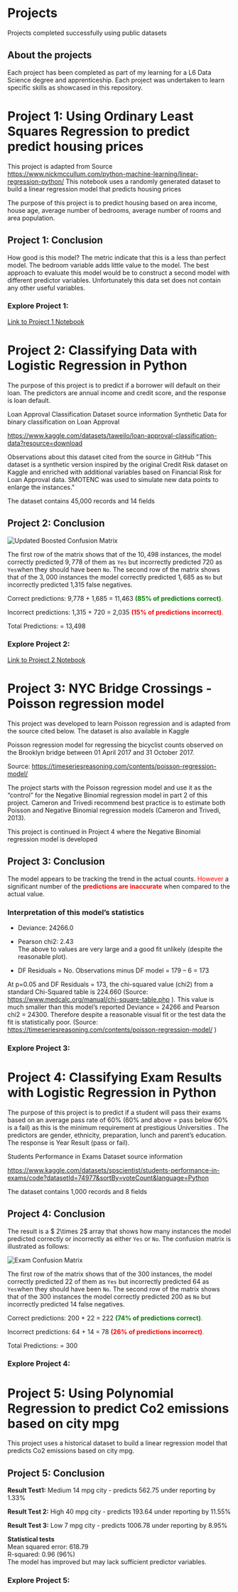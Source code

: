 # Projects
Projects completed successfully using public datasets 

## About the projects
Each project has been completed as part of my learning for a L6 Data Science degree and apprenticeship. Each project was undertaken to learn specific skills as showcased in this repository. 

# Project 1: Using Ordinary Least Squares Regression to predict predict housing prices

This project is adapted from Source https://www.nickmccullum.com/python-machine-learning/linear-regression-python/
This notebook uses a randomly generated dataset to build a linear regression model that predicts housing prices

The purpose of this project is to predict housing based on area income, house age, average number of bedrooms, average number of rooms and area population.

## Project 1: Conclusion
How good is this model? The metric indicate that this is a less than perfect model. The bedroom variable adds little value to the model. The best approach to evaluate this model would be to construct a second model with different predictor variables. Unfortunately this data set does not contain any other useful variables.

### Explore Project 1: 
[Link to Project 1 Notebook](https://github.com/andrewcollodel/Projects/blob/main/01%20House_prices_OLS_Project.ipynb)


# Project 2: Classifying Data with Logistic Regression in Python

The purpose of this project is to predict if a borrower will default on their loan. The predictors are annual income and credit score, and the response is loan default.

Loan Approval Classification Dataset source information Synthetic Data for binary classification on Loan Approval

https://www.kaggle.com/datasets/taweilo/loan-approval-classification-data?resource=download

Observations about this dataset cited from the source in GitHub "This dataset is a synthetic version inspired by the original Credit Risk dataset on Kaggle and enriched with additional variables based on Financial Risk for Loan Approval data. SMOTENC was used to simulate new data points to enlarge the instances."

The dataset contains 45,000 records and 14 fields

## Project 2: Conclusion

![Updated Boosted Confusion Matrix](https://github.com/user-attachments/assets/ec6fe5bb-b066-4b39-8d91-869db4bdbe29)

The first row of the matrix shows that of the $10,498$ instances, the model correctly predicted $9,778$ of them as `Yes` but incorrectly predicted $720$ as `Yes`when they should have been `No`. The second row of the matrix shows that of the $3,000$ instances the model correctly predicted $1,685$ as `No` but incorrectly predicted 1,315 false negatives.  

Correct predictions: 9,778 + 1,685 = 11,463 <span style="color:green">**(85% of predictions correct)**.</span>  

Incorrect predictions: 1,315 + 720 =  2,035 <span style="color:red">**(15% of predictions incorrect)**.</span>  

Total Predictions:                 = 13,498

### Explore Project 2:
[Link to Project 2 Notebook](https://github.com/andrewcollodel/Projects/blob/main/02%20Logistic_Regression_Loans.ipynb)

# Project 3:  NYC Bridge Crossings - Poisson regression model

This project was developed to learn Poisson regression and is adapted from the source cited below. The dataset is also available in Kaggle

Poisson regression model for regressing the bicyclist counts observed on the Brooklyn bridge between 01 April 2017 and 31 October 2017.

Source: https://timeseriesreasoning.com/contents/poisson-regression-model/

The project starts with the Poisson regression model and use it as the “control” for the Negative Binomial regression model in part 2 of this project. Cameron and Trivedi recommend best practice is to estimate both Poisson and Negative Binomial regression models (Cameron and Trivedi, 2013).

This project is continued in Project 4 where the Negative Binomial regression model is developed

## Project 3: Conclusion
The model appears to be tracking the trend in the actual counts. 
<span style="color:red">However</span> a significant number of the <span style="color:red">**predictions are inaccurate**</span> when compared to the actual value.

###  Interpretation of this model’s statistics 
* Deviance: 	24266.0
* Pearson chi2:	2.43  
The above to values are very large and a good fit unlikely (despite the reasonable plot).  

* DF Residuals 	= No. Observations minus DF model
                		= 179 – 6 = 173	

At p=0.05 and DF Residuals = 173, the chi-squared value (chi2) from a standard Chi-Squared table is 224.660
 (Source: https://www.medcalc.org/manual/chi-square-table.php ). 
This value is much smaller than this model’s reported Deviance = 24266 and Pearson chi2 = 24300. Therefore despite a reasonable visual fit or the test data the fit is statistically poor. (Source: https://timeseriesreasoning.com/contents/poisson-regression-model/ )

### Explore Project 3: 


# Project 4: Classifying Exam Results with Logistic Regression in Python

The purpose of this project is to predict if a student will pass their exams based on an average pass rate of 60% (60% and above = pass below 60% is a fail) as this is the minimum requirement at prestigious Universities . The predictors are gender, ethnicity, preparation, lunch and parent’s education. The response is Year Result (pass or fail).

Students Performance in Exams Dataset source information

https://www.kaggle.com/datasets/spscientist/students-performance-in-exams/code?datasetId=74977&sortBy=voteCount&language=Python 

The dataset contains 1,000 records and 8 fields

## Project 4: Conclusion

The result is a $ 2\times 2$ array that shows how many instances the model predicted correctly or incorrectly as either `Yes` or `No`. The confusion matrix is illustrated as follows:

![Exam Confusion Matrix](https://github.com/user-attachments/assets/cf534d6e-634d-4dda-a4cf-6eca570e7b09)


The first row of the matrix shows that of the $300$ instances, the model correctly predicted $22$ of them as `Yes` but incorrectly predicted $64$ as `Yes`when they should have been `No`. The second row of the matrix shows that of the $300$ instances the model correctly predicted $200$ as `No` but incorrectly predicted 14 false negatives.  

Correct predictions:   200 + 22 = 222 <span style="color:green">**(74% of predictions correct)**.</span>  

Incorrect predictions: 64 + 14 =  78 <span style="color:red">**(26% of predictions incorrect)**.</span>  

Total Predictions:             = 300

### Explore Project 4: 


# Project 5: Using Polynomial Regression to predict Co2 emissions based on city mpg

This project uses a historical dataset to build a linear regression model that predicts Co2 emissions based on city mpg.

## Project 5: Conclusion  
**Result Test1:** Medium 14 mpg city - predicts 562.75 under reporting by 1.33%  

**Result Test 2:** High 40 mpg city - predicts 193.64 under reporting by 11.55%  

**Result Test 3:** Low 7 mpg city - predicts 1006.78 under reporting by 8.95%  

**Statistical tests**  
Mean squared error: 618.79  
R-squared: 0.96 (96%)  
The model has improved but may lack sufficient predictor variables.

### Explore Project 5: 

